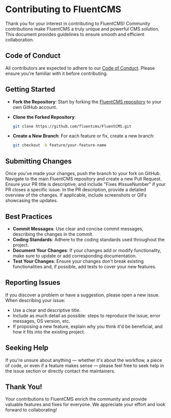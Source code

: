 # Contributing to FluentCMS

Thank you for your interest in contributing to FluentCMS! Community contributions make FluentCMS a truly unique and powerful CMS solution. This document provides guidelines to ensure smooth and efficient collaboration.

## Code of Conduct

All contributors are expected to adhere to our [Code of Conduct](./CODE_OF_CONDUCT.md). Please ensure you're familiar with it before contributing.

## Getting Started

- **Fork the Repository**: Start by forking the [FluentCMS repository](https://github.com/fluentcms/FluentCMS) to your own GitHub account.

- **Clone the Forked Repository**: 
  ```bash
  git clone https://github.com/fluentcms/FluentCMS.git

- **Create a New Branch**: For each feature or fix, create a new branch:
  ```bash
  git checkout -b feature/your-feature-name

## Submitting Changes

Once you've made your changes, push the branch to your fork on GitHub. Navigate to the main FluentCMS repository and create a new Pull Request. Ensure your PR title is descriptive, and include "Fixes #IssueNumber" if your PR closes a specific issue. In the PR description, provide a detailed overview of the changes. 
If applicable, include screenshots or GIFs showcasing the updates.

## Best Practices
- **Commit Messages**: Use clear and concise commit messages, describing the changes in the commit.
- **Coding Standards**: Adhere to the coding standards used throughout the project.
- **Document Your Changes**: If your changes add or modify functionality, make sure to update or add corresponding documentation.
- **Test Your Changes**: Ensure your changes don't break existing functionalities and, if possible, add tests to cover your new features.

## Reporting Issues
If you discover a problem or have a suggestion, please open a new issue. When describing your issue:

- Use a clear and descriptive title.
- Include as much detail as possible: steps to reproduce the issue, error messages, OS version, etc.
- If proposing a new feature, explain why you think it'd be beneficial, and how it fits into the existing project.

## Seeking Help
If you're unsure about anything — whether it's about the workflow, a piece of code, or even if a feature makes sense — please feel free to seek help in the issue section or directly contact the maintainers.

## Thank You!
Your contributions to FluentCMS enrich the community and provide valuable features and fixes for everyone. We appreciate your effort and look forward to collaborating!


